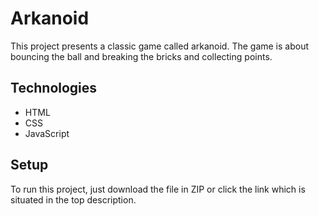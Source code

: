 # Arkanoid

This project presents a classic game called arkanoid. The game is about bouncing the ball and breaking the bricks and collecting points.

## Technologies
* HTML
* CSS
* JavaScript

## Setup
To run this project, just download the file in ZIP or click the link which is situated in the top description.
